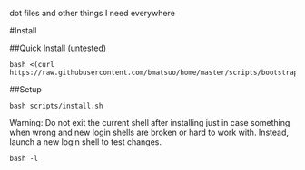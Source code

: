dot files and other things I need everywhere

#Install

##Quick Install (untested)

    bash <(curl https://raw.githubusercontent.com/bmatsuo/home/master/scripts/bootstrap.sh)

##Setup

    bash scripts/install.sh

Warning: Do not exit the current shell after installing just in case something
when wrong and new login shells are broken or hard to work with. Instead,
launch a new login shell to test changes.

    bash -l
